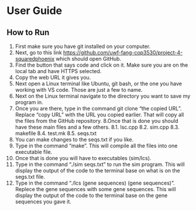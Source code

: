 # User Guide

## How to Run
1. First make sure you have git installed on your computer.  
2. Next, go to this link https://github.com/uwf-fang-cop3530/project-4-squaredphoenix which should 
open GitHub. 
3.  Find the button that says code and click on it. Make sure you are on the local tab and have HTTPS 
selected.  
4. Copy the web URL it gives you.  
5. Next open a Linux terminal like Ubuntu, git bash, or the one you have working with VS code. Those 
are just a few to name.  
6. Next on the Linux terminal navigate to the directory you want to save my program in.  
7. Once you are there, type in the command git clone “the copied URL”. Replace “copy URL” with the 
URL you copied earlier. That will copy all the files from the GitHub repository.
8.Once that is done you should have these main files and a few others.
    8.1. lsc.cpp
    8.2. sim.cpp
    8.3. makefile
    8.4. test.mk
    8.5. seqs.txt
9. You can make changes to the seqs.txt if you like.
10. Type in the command “make”. This will compile all the files into one executable file. 
11. Once that is done you will have to executables (sim/lcs).
12. Type in the command “./sim seqs.txt” to run the sim program. This will display the output of the code to the terminal base on what is on the segs.txt file.
13. Type in the command “./lcs (gene sequences) (gene sequences)”. Replece the gene sequences with some gene sequences. This will display the output of the code to the terminal base on the gene sequences you gave it.